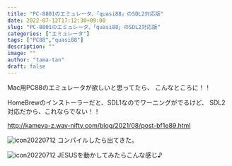 ```yaml
---
title: "PC-8801のエミュレータ、「quasi88」のSDL2対応版"
date: 2022-07-12T17:12:30+09:00
slug: "PC-8801のエミュレータ、「quasi88」のSDL2対応版"
categories: ["エミュレータ"]
tags: ["PC88","quasi88"]
description: ""
image: ""
author: "tama-tan"
draft: false
---
```


Mac用PC88のエミュレータが欲しいと思ってたら、
こんなところに！！

HomeBrewのインストーラーだと、SDL1なのでワーニングがでるけど、
SDL2対応だから、これならでない！！

http://kameya-z.way-nifty.com/blog/2021/08/post-bf1e89.html

![icon20220712](../img/icon20220712.png)
コンパイルしたら出てきた。

![icon20220712](../img/JESUS-pic1.png)
JESUSを動かしてみたらこんな感じ♪

